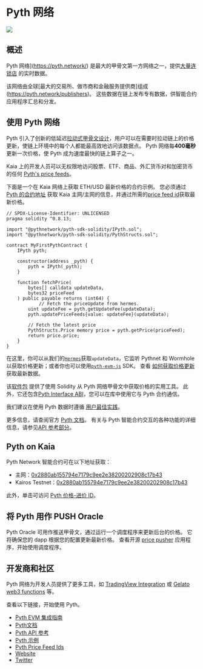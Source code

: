# Pyth 网络

![](/img/banners/kaia-pyth.png)

## 概述

Pyth 网络](https://pyth.network/) 是最大的甲骨文第一方网络之一，提供[大量连锁店](https://docs.pyth.network/price-feeds/contract-addresses) 的实时数据。

该网络由全球[最大的交易所、做市商和金融服务提供商]组成(https://pyth.network/publishers)。 这些数据在链上发布专有数据，供智能合约应用程序汇总和分发。

## 使用 Pyth 网络

Pyth 引入了创新的低延迟[拉动式甲骨文设计](https://docs.pyth.network/documentation/pythnet-price-feeds/on-demand)，用户可以在需要时拉动链上的价格更新，使链上环境中的每个人都能最高效地访问该数据点。 Pyth 网络每**400毫秒**更新一次价格，使 Pyth 成为速度最快的链上算子之一。

Kaia 上的开发人员可以无权限地访问股票、ETF、商品、外汇货币对和加密货币的任何 [Pyth's price feeds](https://pyth.network/developers/price-feed-ids)。

下面是一个在 Kaia 网络上获取 ETH/USD 最新价格的合约示例。
您必须通过[Pyth 的合约地址](https://docs.pyth.network/price-feeds/contract-addresses/evm) 获取 Kaia 主网/主网的信息，并通过所需的[price feed id](https://pyth.network/developers/price-feed-ids)获取最新价格。

```solidity
// SPDX-License-Identifier: UNLICENSED
pragma solidity ^0.8.13;

import "@pythnetwork/pyth-sdk-solidity/IPyth.sol";
import "@pythnetwork/pyth-sdk-solidity/PythStructs.sol";

contract MyFirstPythContract {
    IPyth pyth;

    constructor(address _pyth) {
        pyth = IPyth(_pyth);
    }

    function fetchPrice(
        bytes[] calldata updateData,
        bytes32 priceFeed
    ) public payable returns (int64) {
		    // Fetch the priceUpdate from hermes.
        uint updateFee = pyth.getUpdateFee(updateData);
        pyth.updatePriceFeeds{value: updateFee}(updateData);

        // Fetch the latest price
        PythStructs.Price memory price = pyth.getPrice(priceFeed);
        return price.price;
    }
}
```

在这里，你可以从我们的[`Hermes`](https://hermes.pyth.network/docs/)获取`updateData`，它监听 Pythnet 和 Wormhole 以获取价格更新；或者你也可以使用[`pyth-evm-js`](https://github.com/pyth-network/pyth-crosschain/blob/main/target_chains/ethereum/sdk/js/src/EvmPriceServiceConnection.ts#L15) SDK。 查看 [如何获取价格更新](https://docs.pyth.network/price-feeds/fetch-price-updates) 获取最新数据。

该[软件包](https://github.com/pyth-network/pyth-crosschain/tree/main/target_chains/ethereum/sdk/solidity) 提供了使用 Solidity 从 Pyth 网络甲骨文中获取价格的实用工具。 此外，它还包含[Pyth Interface ABI](https://github.com/pyth-network/pyth-crosschain/blob/main/target_chains/ethereum/sdk/solidity/abis/IPyth.json)，您可以在库中使用它与 Pyth 合约通信。

我们建议在使用 Pyth 数据时遵循 [用户最佳实践](https://docs.pyth.network/documentation/pythnet-price-feeds/best-practices)。

更多信息，请查阅官方 [Pyth 文档](https://docs.pyth.network/price-feeds)。 有关与 Pyth 智能合约交互的各种功能的详细信息，请参见[API 参考部分](https://api-reference.pyth.network/price-feeds/evm/getPrice)。

## Pyth on Kaia

Pyth Network 智能合约可在以下地址获取：

- 主网：[0x2880ab155794e7179c9ee2e38200202908c17b43](https://kaiascan.io/account/0x2880aB155794e7179c9eE2e38200202908C17B43)
- Kairos Testnet：[0x2880ab155794e7179c9ee2e38200202908c17b43](https://kairos.kaiascan.io/account/0x2880aB155794e7179c9eE2e38200202908C17B43)

此外，单击可访问 [Pyth 价格-进价 ID](https://pyth.network/developers/price-feed-ids)。

## 将 Pyth 用作 PUSH Oracle

Pyth Oracle 可用作推送甲骨文，通过运行一个调度程序来更新后台的价格。 它将确保您的 dapp 根据您的配置更新最新价格。 查看开源 [price pusher](https://github.com/pyth-network/pyth-crosschain/tree/main/apps/price_pusher) 应用程序，开始使用调度程序。

## 开发商和社区

Pyth 网络为开发人员提供了更多工具，如 [TradingView Integration](https://docs.pyth.network/guides/how-to-create-tradingview-charts) 或 [Gelato web3 functions](https://docs.pyth.network/guides/how-to-schedule-price-updates-with-gelato) 等。

查看以下链接，开始使用 Pyth。

- [Pyth EVM 集成指南](https://docs.pyth.network/price-feeds/use-real-time-data/evm)
- [Pyth文档](https://docs.pyth.network/home)
- [Pyth API 参考](https://api-reference.pyth.network/price-feeds/evm/getPrice)
- [Pyth 示例](https://github.com/pyth-network/pyth-examples)
- [Pyth Price Feed Ids](https://pyth.network/developers/price-feed-ids)
- [Website](https://pyth.network/)
- [Twitter](https://x.com/PythNetwork)